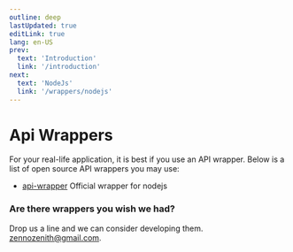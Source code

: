 ```yaml
---
outline: deep
lastUpdated: true
editLink: true
lang: en-US
prev:
  text: 'Introduction'
  link: '/introduction'
next: 
  text: 'NodeJs'
  link: '/wrappers/nodejs'
---
```


# Api Wrappers

For your real-life application, it is best if you use an API wrapper. Below is a
list of open source API wrappers you may use:

- [api-wrapper](/wrappers/nodejs) Official wrapper for nodejs

### Are there wrappers you wish we had?

Drop us a line and we can consider developing them.
[zennozenith@gmail.com](mailto:zennozenith@gmail.com).
